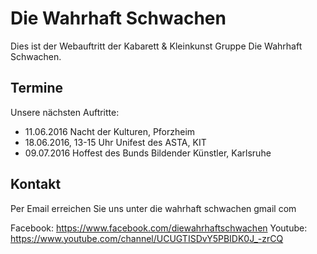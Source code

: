# Die Wahrhaft Schwachen

Dies ist der Webauftritt der Kabarett & Kleinkunst Gruppe Die Wahrhaft Schwachen.

## Termine

Unsere nächsten Auftritte:

* 11.06.2016 Nacht der Kulturen, Pforzheim
* 18.06.2016, 13-15 Uhr Unifest des ASTA, KIT
* 09.07.2016 Hoffest des Bunds Bildender Künstler, Karlsruhe

## Kontakt

Per Email erreichen Sie uns unter die <dot> wahrhaft <dot> schwachen <at> gmail <dot> com

Facebook: https://www.facebook.com/diewahrhaftschwachen
Youtube: https://www.youtube.com/channel/UCUGTISDvY5PBIDK0J_-zrCQ